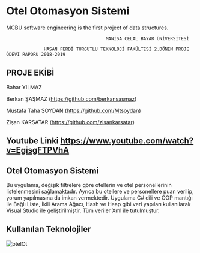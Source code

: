 # Otel Otomasyon Sistemi

MCBU software engineering is the first project of data structures.

                                         MANİSA CELAL BAYAR ÜNİVERSİTESİ

                  HASAN FERDİ TURGUTLU TEKNOLOJİ FAKÜLTESİ 2.DÖNEM PROJE ÖDEVİ RAPORU 2018-2019
## PROJE EKİBİ

Bahar YILMAZ 

Berkan ŞAŞMAZ  (https://github.com/berkansasmaz)

Mustafa Taha SOYDAN  (https://github.com/Mtsoydan)

Zişan KARSATAR  (https://github.com/zisankarsatar)

## Youtube Linki https://www.youtube.com/watch?v=EgisgFTPVhA

## Otel Otomasyon Sistemi

Bu uygulama, değişik filtrelere göre otellerin ve otel personellerinin listelenmesini sağlamaktadır. Ayrıca bu otellere ve personellere puan verilip, yorum yapılmasına da imkan vermektedir.
Uygulama C# dili ve OOP mantığı ile Bağlı Liste, İkili Arama Ağacı, Hash ve Heap gibi veri yapıları kullanılarak Visual Studio ile geliştirilmiştir. Tüm veriler Xml ile tutulmuştur.

## Kullanılan Teknolojiler

![otelOt](https://user-images.githubusercontent.com/48556212/71686431-3e3c8580-2dac-11ea-9488-46e57de19b0f.png)
